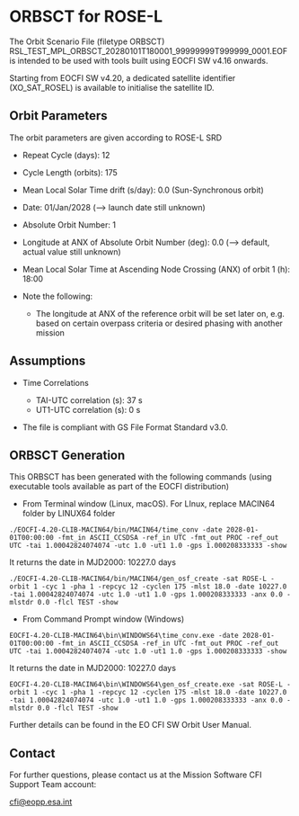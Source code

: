 # ORBSCT for ROSE-L
The Orbit Scenario File (filetype ORBSCT)
RSL_TEST_MPL_ORBSCT_20280101T180001_99999999T999999_0001.EOF
is intended to be used with tools built using EOCFI SW v4.16 onwards.


Starting from EOCFI SW v4.20, a dedicated satellite identifier (XO_SAT_ROSEL) is available to initialise the satellite ID.

## Orbit Parameters
The orbit parameters are given according to ROSE-L SRD 
- Repeat Cycle (days): 12

- Cycle Length (orbits): 175

- Mean Local Solar Time drift (s/day): 0.0 (Sun-Synchronous orbit)

- Date: 01/Jan/2028 (--> launch date still unknown)

- Absolute Orbit Number: 1

- Longitude at ANX of Absolute Orbit Number (deg): 0.0 (--> default, actual value still unknown)

- Mean Local Solar Time at Ascending Node Crossing (ANX) of orbit 1 (h): 18:00

- Note the following:
    - The longitude at ANX of the reference orbit will be set later on, e.g. based on certain overpass criteria or desired phasing with another mission

## Assumptions
- Time Correlations
    - TAI-UTC correlation (s): 37 s
    - UT1-UTC correlation (s): 0 s

- The file is compliant with GS File Format Standard v3.0.

## ORBSCT Generation
This ORBSCT has been generated with the following commands (using executable tools available as part of the EOCFI distribution)

- From Terminal window (Linux, macOS). For LInux, replace MACIN64 folder by LINUX64 folder
```$bash
./EOCFI-4.20-CLIB-MACIN64/bin/MACIN64/time_conv -date 2028-01-01T00:00:00 -fmt_in ASCII_CCSDSA -ref_in UTC -fmt_out PROC -ref_out UTC -tai 1.00042824074074 -utc 1.0 -ut1 1.0 -gps 1.000208333333 -show
```
It returns the date in MJD2000: 10227.0 days
```$bash
./EOCFI-4.20-CLIB-MACIN64/bin/MACIN64/gen_osf_create -sat ROSE-L -orbit 1 -cyc 1 -pha 1 -repcyc 12 -cyclen 175 -mlst 18.0 -date 10227.0 -tai 1.00042824074074 -utc 1.0 -ut1 1.0 -gps 1.000208333333 -anx 0.0 -mlstdr 0.0 -flcl TEST -show
```
- From Command Prompt  window (Windows)
```$bash
EOCFI-4.20-CLIB-MACIN64\bin\WINDOWS64\time_conv.exe -date 2028-01-01T00:00:00 -fmt_in ASCII_CCSDSA -ref_in UTC -fmt_out PROC -ref_out UTC -tai 1.00042824074074 -utc 1.0 -ut1 1.0 -gps 1.000208333333 -show
```
It returns the date in MJD2000: 10227.0 days
```$bash
EOCFI-4.20-CLIB-MACIN64\bin\WINDOWS64\gen_osf_create.exe -sat ROSE-L -orbit 1 -cyc 1 -pha 1 -repcyc 12 -cyclen 175 -mlst 18.0 -date 10227.0 -tai 1.00042824074074 -utc 1.0 -ut1 1.0 -gps 1.000208333333 -anx 0.0 -mlstdr 0.0 -flcl TEST -show
```
Further details can be found in the EO CFI SW Orbit User Manual.

## Contact
For further questions, please contact us at the Mission Software CFI Support Team account:

cfi@eopp.esa.int

